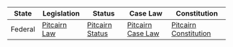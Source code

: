 | State       | Legislation                                                          | Status                                                | Case Law                                                | Constitution                                            |
|-------------|----------------------------------------------------------------------|-------------------------------------------------------|---------------------------------------------------------|----------------------------------------------------------|
| Federal     | [Pitcairn Law](http://www.government.pn/Laws/main.html)              | [Pitcairn Status](http://www.government.pn/Laws/main.html) | [Pitcairn Case Law](http://www.government.pn/Laws/main.html) | [Pitcairn Constitution](http://www.government.pn/Laws/main.html) |